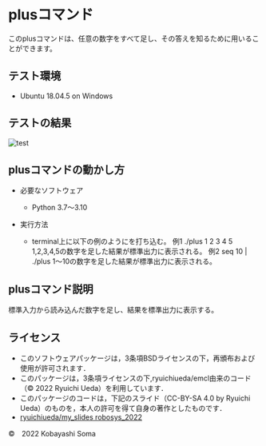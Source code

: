 # plusコマンド

このplusコマンドは、任意の数字をすべて足し、その答えを知るために用いることができます。

## テスト環境

* Ubuntu 18.04.5 on Windows

## テストの結果

![test](https://github.com/SomaKobayashi/robosys2022/actions/workflows/test.yml/badge.svg)

## plusコマンドの動かし方

* 必要なソフトウェア
  * Python 3.7～3.10

* 実行方法
  * terminal上に以下の例のようにを打ち込む。
      例1 ./plus 1 2 3 4 5
      1,2,3,4,5の数字を足した結果が標準出力に表示される。
      例2 seq 10 | ./plus
      1～10の数字を足した結果が標準出力に表示される。

## plusコマンド説明

標準入力から読み込んだ数字を足し、結果を標準出力に表示する。

## ライセンス

* このソフトウェアパッケージは，3条項BSDライセンスの下，再頒布および使用が許可されます．
* このパッケージは，3条項ライセンスの下,ryuichiueda/emcl由来のコード（© 2022 Ryuichi Ueda）を利用しています．
* このパッケージのコードは，下記のスライド（CC-BY-SA 4.0 by Ryuichi Ueda）のものを，本人の許可を得て自身の著作としたものです．
* [ryuichiueda/my_slides robosys_2022](https://github.com/ryuichiueda/my_slides/tree/master/robosys_2022)

©　2022 Kobayashi Soma

